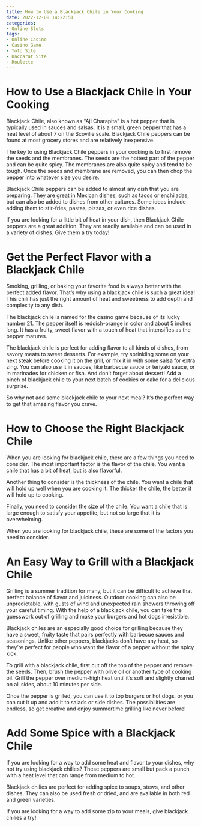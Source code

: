 ```yaml
---
title: How to Use a Blackjack Chile in Your Cooking
date: 2022-12-08 14:22:51
categories:
- Online Slots
tags:
- Online Casino
- Casino Game
- Toto Site
- Baccarat Site
- Roulette
---
```



#  How to Use a Blackjack Chile in Your Cooking

Blackjack Chile, also known as “Aji Charapita” is a hot pepper that is typically used in sauces and salsas. It is a small, green pepper that has a heat level of about 7 on the Scoville scale. Blackjack Chile peppers can be found at most grocery stores and are relatively inexpensive.

The key to using Blackjack Chile peppers in your cooking is to first remove the seeds and the membranes. The seeds are the hottest part of the pepper and can be quite spicy. The membranes are also quite spicy and tend to be tough. Once the seeds and membrane are removed, you can then chop the pepper into whatever size you desire.

Blackjack Chile peppers can be added to almost any dish that you are preparing. They are great in Mexican dishes, such as tacos or enchiladas, but can also be added to dishes from other cultures. Some ideas include adding them to stir-fries, pastas, pizzas, or even rice dishes.

If you are looking for a little bit of heat in your dish, then Blackjack Chile peppers are a great addition. They are readily available and can be used in a variety of dishes. Give them a try today!

#  Get the Perfect Flavor with a Blackjack Chile

Smoking, grilling, or baking your favorite food is always better with the perfect added flavor. That’s why using a blackjack chile is such a great idea! This chili has just the right amount of heat and sweetness to add depth and complexity to any dish.

The blackjack chile is named for the casino game because of its lucky number 21. The pepper itself is reddish-orange in color and about 5 inches long. It has a fruity, sweet flavor with a touch of heat that intensifies as the pepper matures.

The blackjack chile is perfect for adding flavor to all kinds of dishes, from savory meats to sweet desserts. For example, try sprinkling some on your next steak before cooking it on the grill, or mix it in with some salsa for extra zing. You can also use it in sauces, like barbecue sauce or teriyaki sauce, or in marinades for chicken or fish. And don’t forget about dessert! Add a pinch of blackjack chile to your next batch of cookies or cake for a delicious surprise.

So why not add some blackjack chile to your next meal? It’s the perfect way to get that amazing flavor you crave.

#  How to Choose the Right Blackjack Chile 

When you are looking for blackjack chile, there are a few things you need to consider. The most important factor is the flavor of the chile. You want a chile that has a bit of heat, but is also flavorful.

Another thing to consider is the thickness of the chile. You want a chile that will hold up well when you are cooking it. The thicker the chile, the better it will hold up to cooking.

Finally, you need to consider the size of the chile. You want a chile that is large enough to satisfy your appetite, but not so large that it is overwhelming.

When you are looking for blackjack chile, these are some of the factors you need to consider.

#  An Easy Way to Grill with a Blackjack Chile 

Grilling is a summer tradition for many, but it can be difficult to achieve that perfect balance of flavor and juiciness. Outdoor cooking can also be unpredictable, with gusts of wind and unexpected rain showers throwing off your careful timing. With the help of a blackjack chile, you can take the guesswork out of grilling and make your burgers and hot dogs irresistible.

Blackjack chiles are an especially good choice for grilling because they have a sweet, fruity taste that pairs perfectly with barbecue sauces and seasonings. Unlike other peppers, blackjacks don’t have any heat, so they’re perfect for people who want the flavor of a pepper without the spicy kick.

To grill with a blackjack chile, first cut off the top of the pepper and remove the seeds. Then, brush the pepper with olive oil or another type of cooking oil. Grill the pepper over medium-high heat until it’s soft and slightly charred on all sides, about 10 minutes per side.

Once the pepper is grilled, you can use it to top burgers or hot dogs, or you can cut it up and add it to salads or side dishes. The possibilities are endless, so get creative and enjoy summertime grilling like never before!

#  Add Some Spice with a Blackjack Chile

If you are looking for a way to add some heat and flavor to your dishes, why not try using blackjack chilies? These peppers are small but pack a punch, with a heat level that can range from medium to hot.

Blackjack chilies are perfect for adding spice to soups, stews, and other dishes. They can also be used fresh or dried, and are available in both red and green varieties.

If you are looking for a way to add some zip to your meals, give blackjack chilies a try!